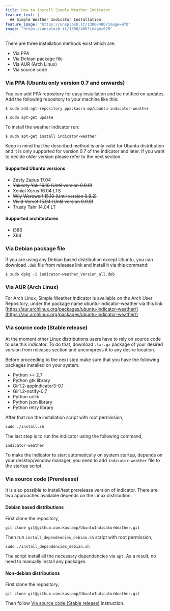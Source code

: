 ```yaml
---
title: How to install Simple Weather Indicator
feature_text: |
  ## Simple Weather Indicator Installation
feature_image: "https://unsplash.it/1300/400?image=970"
image: "https://unsplash.it/1300/400?image=970"
---
```

There are three installation methods exist which are:
- Via PPA
- Via Debian package file
- Via AUR (Arch Linux)
- Via source code

### Via PPA (Ubuntu only version 0.7 and onwards)
You can add PPA repository for easy installation and be notified on updates. Add the following repository to your machine like this:

`$ sudo add-apt-repository ppa:kasra-mp/ubuntu-indicator-weather`

`$ sudo apt-get update`

To install the weather indicator run:

`$ sudo apt-get install indicator-weather`

Keep in mind that the described method is only valid for Ubuntu distribution and it is only supported for version 0.7 of the indicator and later. If you want to decide older version please refer to the next section.

#### Supported Ubuntu versions
- Zesty Zapus 17.04
- ~~Yakkety Yak 16.10 (Until version 0.9.0)~~
- Xenial Xerus 16.04 LTS
- ~~Wily Werewolf 15.10 (Until version 0.8.2)~~
- ~~Vivid Vervet 15.04 (Until version 0.9.0)~~
- Trusty Tahr 14.04 LT

#### Supported architectures
- i386
- X64

### Via Debian package file
If you are using any Debian based distribution except Ubuntu, you can download `.deb` file from releases link and install it via this command:

`$ sudo dpkg -i indicator-weather_Version_all.deb`

### Via AUR (Arch Linux)
For Arch Linux, Simple Weather Indicator is available on the Arch User Repository, under the package name ubuntu-indicator-weather via this link:
[https://aur.archlinux.org/packages/ubuntu-indicator-weather/](https://aur.archlinux.org/packages/ubuntu-indicator-weather/)

### Via source code (Stable release)
At the moment other Linux distributions users have to rely on source code to use this indicator. To do that, download `.tar.gz` package of your desired version from releases section and uncompress it to any desire location. 

Before proceeding to the next step make sure that you have the following packages installed on your system.
- Python >= 2.7
- Python gtk library
- Gir1.2-appindicator3-0.1
- Gir1.2-notify-0.7
- Python urllib
- Python json library
- Python retry library

After that run the installation script with root permission,

`sudo ./install.sh`

The last step is to run the indicator using the following command,

`indicator-weather`

To make the indicator to start automatically on system startup, depends on your desktop/window manager, you need to add `indicator-weather` file to the startup script.

### Via source code (Prerelease)
It is also possible to install/test prerelease version of indicator. There are two approaches available depends on the Linux distribution.

#### Debian based distributions
First clone the repository,

`git clone git@github.com:kasramp/UbuntuIndicatorWeather.git`

Then run `install_dependencies_debian.sh` script with root permission,

`sudo ./install_dependencies_debian.sh`

The script install all the necessary dependencies via `apt`. As a result, no need to manually install any packages.

#### Non-debian distributions
First clone the repository,

`git clone git@github.com:kasramp/UbuntuIndicatorWeather.git`

Then follow [Via source code (Stable release)](#via-source-code-stable-release) instruction.

